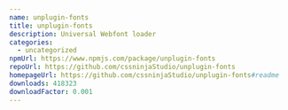 ```yaml
---
name: unplugin-fonts
title: unplugin-fonts
description: Universal Webfont loader
categories:
  - uncategorized
npmUrl: https://www.npmjs.com/package/unplugin-fonts
repoUrl: https://github.com/cssninjaStudio/unplugin-fonts
homepageUrl: https://github.com/cssninjaStudio/unplugin-fonts#readme
downloads: 418323
downloadFactor: 0.001
---
```

